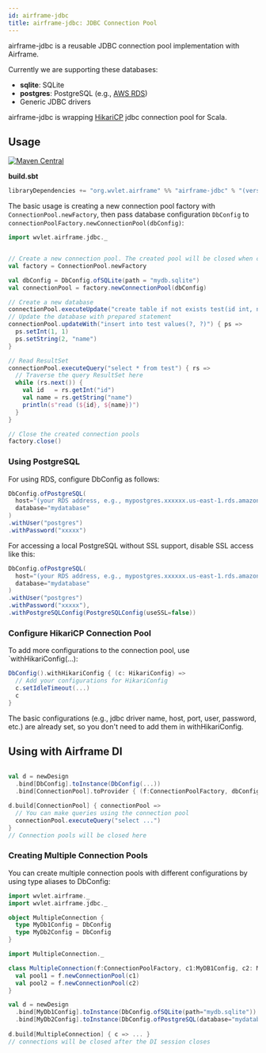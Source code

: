 ```yaml
---
id: airframe-jdbc
title: airframe-jdbc: JDBC Connection Pool 
---
```


airframe-jdbc is a reusable JDBC connection pool implementation with Airframe. 

Currently we are supporting these databases:

- **sqlite**: SQLite
- **postgres**: PostgreSQL (e.g., [AWS RDS](https://aws.amazon.com/rds/))
- Generic JDBC drivers

airframe-jdbc is wrapping [HikariCP](https://github.com/brettwooldridge/HikariCP)
jdbc connection pool for Scala.

## Usage
[![Maven Central](https://maven-badges.herokuapp.com/maven-central/org.wvlet.airframe/airframe-jdbc_2.12/badge.svg)](http://central.maven.org/maven2/org/wvlet/airframe/airframe-jdbc_2.12/)

**build.sbt**

```scala
libraryDependencies += "org.wvlet.airframe" %% "airframe-jdbc" % "(version)"
```

The basic usage is creating a new connection pool factory with `ConnectionPool.newFactory`, then pass database configuration `DbConfig` to `connectionPoolFactory.newConnectionPool(dbConfig)`:


```scala
import wvlet.airframe.jdbc._


// Create a new connection pool. The created pool will be closed when closing this factory.
val factory = ConnectionPool.newFactory

val dbConfig = DbConfig.ofSQLite(path = "mydb.sqlite")
val connectionPool = factory.newConnectionPool(dbConfig)

// Create a new database
connectionPool.executeUpdate("create table if not exists test(id int, name text)")
// Update the database with prepared statement
connectionPool.updateWith("insert into test values(?, ?)") { ps =>
  ps.setInt(1, 1)
  ps.setString(2, "name")  
}

// Read ResultSet
connectionPool.executeQuery("select * from test") { rs =>
  // Traverse the query ResultSet here
  while (rs.next()) {
    val id   = rs.getInt("id")
    val name = rs.getString("name")
    println(s"read (${id}, ${name})")
  }
}

// Close the created connection pools
factory.close()

```

### Using PostgreSQL

For using RDS, configure DbConfig as follows:

```scala
DbConfig.ofPostgreSQL(
  host="(your RDS address, e.g., mypostgres.xxxxxx.us-east-1.rds.amazonaws.com)",
  database="mydatabase"
)
.withUser("postgres")
.withPassword("xxxxx")
```

For accessing a local PostgreSQL without SSL support, disable SSL access like this:
```scala
DbConfig.ofPostgreSQL(
  host="(your RDS address, e.g., mypostgres.xxxxxx.us-east-1.rds.amazonaws.com)",
  database="mydatabase"
)
.withUser("postgres")
.withPassword("xxxxx"),
.withPostgreSQLConfig(PostgreSQLConfig(useSSL=false))
```

### Configure HikariCP Connection Pool

To add more configurations to the connection pool, use `withHikariConfig(...): 

```scala
DbConfig().withHikariConfig { (c: HikariConfig) =>
  // Add your configurations for HikariConfig 
  c.setIdleTimeout(...)
  c
}
```

The basic configurations (e.g., jdbc driver name, host, port, user, password, etc.) are already set, so you don't need to add them in withHikariConfig. 



## Using with Airframe DI
```scala

val d = newDesign
  .bind[DbConfig].toInstance(DbConfig(...))
  .bind[ConnectionPool].toProvider { (f:ConnectionPoolFactory, dbConfig:DbConfig) => f.newConnectionPool(dbConfig) }

d.build[ConnectionPool] { connectionPool =>
  // You can make queries using the connection pool
  connectionPool.executeQuery("select ...")
}
// Connection pools will be closed here

```

### Creating Multiple Connection Pools

You can create multiple connection pools with different configurations by using type aliases to DbConfig:

```scala
import wvlet.airframe._
import wvlet.airframe.jdbc._

object MultipleConnection {
  type MyDb1Config = DbConfig
  type MyDb2Config = DbConfig 
}

import MultipleConnection._

class MultipleConnection(f:ConnectionPoolFactory, c1:MyDB1Config, c2: MyDB2Config) {
  val pool1 = f.newConnectionPool(c1)
  val pool2 = f.newConnectionPool(c2) 
}

val d = newDesign
  .bind[MyDb1Config].toInstance(DbConfig.ofSQLite(path="mydb.sqlite"))
  .bind[MyDb2Config].toInstance(DbConfig.ofPostgreSQL(database="mydatabase"))
  
d.build[MultipleConnection] { c => ... }
// connections will be closed after the DI session closes   
``` 
